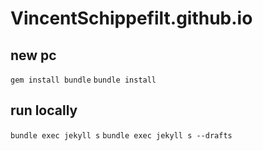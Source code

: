 # VincentSchippefilt.github.io

new pc
------

`gem install bundle`
`bundle install`


run locally
-----------
`bundle exec jekyll s`
`bundle exec jekyll s --drafts` 